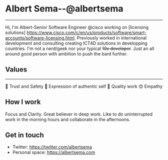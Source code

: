 # Albert Sema--@albertsema
---
Hi, I'm Albert-Senior Software Engineer @cisco working on [licensing solutions] https://www.cisco.com/c/en/us/products/software/smart-accounts/software-licensing.html. Previously worked in international development and consulting creating ICT4D solutions in developping countries. I'm not a nerd/geek nor your typical ~~10x developer~~. Just an all around good person with ambition to push the bard further.

## Values
---
:sparkling_heart: Trust and Safety
:star2: Expression of authentic self
:blossom: Quality work
:heart_eyes: Empathy

## How I work

Focus and Clarity. Great believer in deep work. Like to do uninterrupted work in the morning hours and collaborate in the afternoons. 

## Get in touch

* Twitter: https://twitter.com/albertsema
* Personal space: https://albertsema.com
